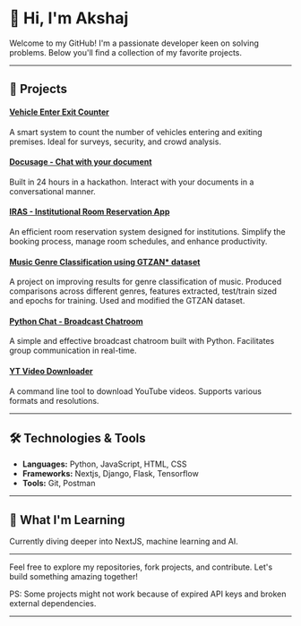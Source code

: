 # 👋 Hi, I'm Akshaj 

Welcome to my GitHub! I'm a passionate developer keen on solving problems. Below you'll find a collection of my favorite projects.

---

## 🚀 Projects

#### [Vehicle Enter Exit Counter](https://github.com/AkshajP/CG-Vehicle-enter-and-exit-counter)
A smart system to count the number of vehicles entering and exiting premises. Ideal for surveys, security, and crowd analysis.

#### [Docusage - Chat with your document](https://github.com/AkshajP/ventura)
Built in 24 hours in a hackathon. Interact with your documents in a conversational manner.

#### [IRAS - Institutional Room Reservation App](https://github.com/AkshajP/iras)
An efficient room reservation system designed for institutions. Simplify the booking process, manage room schedules, and enhance productivity.

#### [Music Genre Classification using GTZAN* dataset](https://github.com/AkshajP/music-genre-classification)
A project on improving results for genre classification of music. Produced comparisons across different genres, features extracted, test/train sized and epochs for training. Used and modified the GTZAN dataset. 

#### [Python Chat - Broadcast Chatroom](https://github.com/AkshajP/PythonChat)
A simple and effective broadcast chatroom built with Python. Facilitates group communication in real-time.

#### [YT Video Downloader](https://github.com/AkshajP/ProjectYTDownloader)
A command line tool to download YouTube videos. Supports various formats and resolutions.

---

## 🛠️ Technologies & Tools

- **Languages:** Python, JavaScript, HTML, CSS
- **Frameworks:** Nextjs, Django, Flask, Tensorflow
- **Tools:** Git, Postman

---

## 🌱 What I'm Learning

Currently diving deeper into NextJS, machine learning and AI.

---

Feel free to explore my repositories, fork projects, and contribute. Let's build something amazing together!


PS: Some projects might not work because of expired API keys and broken external dependencies.

---
